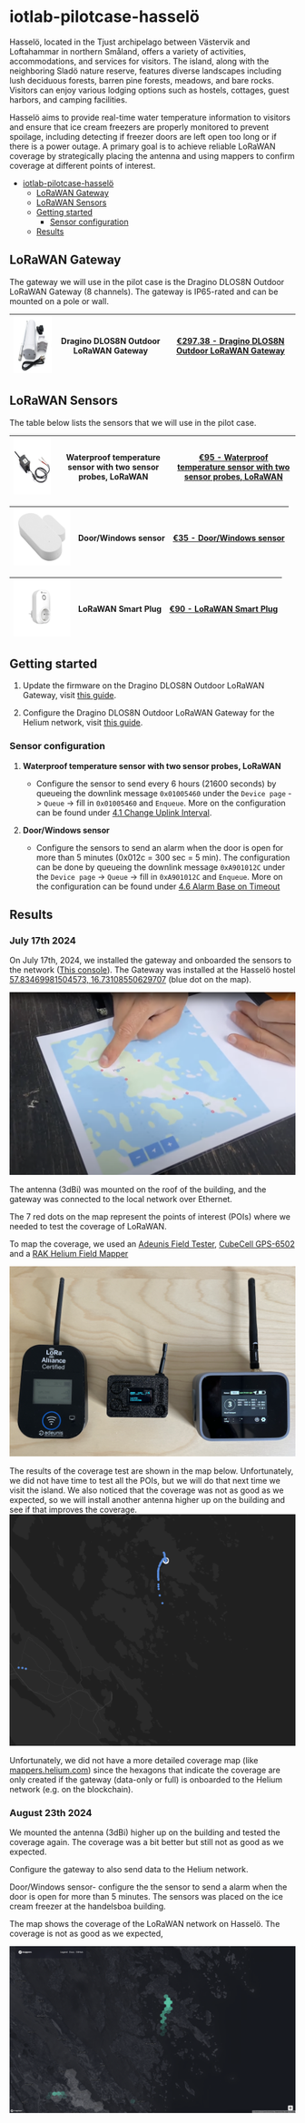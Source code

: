 # iotlab-pilotcase-hasselö

Hasselö, located in the Tjust archipelago between Västervik and Loftahammar in northern Småland, offers a variety of activities, accommodations, and services for visitors. The island, along with the neighboring Sladö nature reserve, features diverse landscapes including lush deciduous forests, barren pine forests, meadows, and bare rocks. Visitors can enjoy various lodging options such as hostels, cottages, guest harbors, and camping facilities.

Hasselö aims to provide real-time water temperature information to visitors and ensure that ice cream freezers are properly monitored to prevent spoilage, including detecting if freezer doors are left open too long or if there is a power outage. A primary goal is to achieve reliable LoRaWAN coverage by strategically placing the antenna and using mappers to confirm coverage at different points of interest.

- [iotlab-pilotcase-hasselö](#iotlab-pilotcase-hasselö)
  - [LoRaWAN Gateway](#lorawan-gateway)
  - [LoRaWAN Sensors](#lorawan-sensors)
  - [Getting started](#getting-started)
    - [Sensor configuration](#sensor-configuration)
  - [Results](#results)

## LoRaWAN Gateway

The gateway we will use in the pilot case is the Dragino DLOS8N Outdoor LoRaWAN Gateway (8 channels). The gateway is IP65-rated and can be mounted on a pole or wall.

| <img src="images/lorawan_gateway.png" width="145" height="100"> | Dragino DLOS8N Outdoor LoRaWAN Gateway | [€297.38 - Dragino DLOS8N Outdoor LoRaWAN Gateway](https://iot-shop.de/en/shop/dragino-dlos8n-outdoor-lorawan-gateway-5841?category=7&search=LoRaWAN+Gateway#attr=17051,20022,6145,20023,14699) |
| --------------------------------------------------------------- | -------------------------------------- | ----------------------------------------------------------------------------------------------------------------------------------------------------------------------------------------------- |

## LoRaWAN Sensors

The table below lists the sensors that we will use in the pilot case.

| <img src="images/dragino_temp_probes.png" width="230" height="100"> | Waterproof temperature sensor with two sensor probes, LoRaWAN | [€95 - Waterproof temperature sensor with two sensor probes, LoRaWAN](https://www.direktronik.se/direktronik/overvakning/automationscada/lorawan/temperatursensor-med-tva-probe-utomhus-lorawan/?variationCode=20114848) |
| ------------------------------------------------------------------- | ------------------------------------------------------------- | ------------------------------------------------------------------------------------------------------------------------------------------------------------------------------------------------------------------------ |

| <img src="images/dragino_door_sensor.png" width="100" height="100"> | Door/Windows sensor | [€35 - Door/Windows sensor](https://www.direktronik.se/direktronik/overvakning/automationscada/lorawan/dorrsensor-lorawan/?variantCode=20114805&gad_source=1&gclid=CjwKCAjwmYCzBhA6EiwAxFwfgLxHtuUPkA72Gi1gtZ8igMFyDAJmTQ1UJelxHvNkd3b5A6B9HwyZxRoC9TUQAvD_BwE) |
| ------------------------------------------------------------------- | ------------------- | --------------------------------------------------------------------------------------------------------------------------------------------------------------------------------------------------------------------------------------------------------------- |

| <img src="images/lorawan_smartplug.png" width="100" height="100"> | LoRaWAN Smart Plug | [€90 - LoRaWAN Smart Plug](https://www.direktronik.se/direktronik/overvakning/automationscada/lorawan/lorawan-smartplug-styr-ditt-vagguttag/) |
| ----------------------------------------------------------------- | ------------------ | --------------------------------------------------------------------------------------------------------------------------------------------- |


## Getting started
1. Update the firmware on the Dragino DLOS8N Outdoor LoRaWAN Gateway, visit [this guide](firmware.md).

2. Configure the Dragino DLOS8N Outdoor LoRaWAN Gateway for the Helium network, visit [this guide](helium.md).

### Sensor configuration

1. **Waterproof temperature sensor with two sensor probes, LoRaWAN**

   - Configure the sensor to send every 6 hours (21600 seconds) by queueing the downlink message `0x01005460` under the `Device page` -> `Queue` -> fill in `0x01005460` and `Enqueue`. More on the configuration can be found under [4.1 Change Uplink Interval](http://wiki.dragino.com/xwiki/bin/view/Main/End%20Device%20AT%20Commands%20and%20Downlink%20Command/#H4.1ChangeUplinkInterval).

2. **Door/Windows sensor** 

   - Configure the sensors to send an alarm when the door is open for more than 5 minutes (0x012c = 300 sec = 5 min). The configuration can be done by queueing the downlink message `0xA901012C` under the `Device page` -> `Queue` -> fill in `0xA901012C` and `Enqueue`. More on the configuration can be found under [4.6 Alarm Base on Timeout](http://wiki.dragino.com/xwiki/bin/view/Main/User%20Manual%20for%20LoRaWAN%20End%20Nodes/LDS02%20-%20LoRaWAN%20Door%20Sensor%20User%20Manual/#H4.6AlarmBaseonTimeout)

## Results

### July 17th 2024  

On July 17th, 2024, we installed the gateway and onboarded the sensors to the network ([This console](https://console.helium-iot.xyz/)). The Gateway was installed at the Hasselö hostel [57.83469981504573, 16.73108550629707](https://www.google.com/maps/place/Hassel%C3%B6+vandrarhem/@57.8347755,16.7300333,16.18z/data=!4m9!3m8!1s0x46585d5f8604aeb9:0x5ba1198a782808a0!5m2!4m1!1i2!8m2!3d57.8343886!4d16.7309925!16s%2Fg%2F1v41z1s4?entry=ttu) (blue dot on the map).

![alt text](images/map.png)

The antenna (3dBi) was mounted on the roof of the building, and the gateway was connected to the local network over Ethernet.

The 7 red dots on the map represent the points of interest (POIs) where we needed to test the coverage of LoRaWAN.

To map the coverage, we used an [Adeunis Field Tester](https://www.adeunis.com/en/produit/ftd-network-tester/), [CubeCell GPS-6502](https://heltec.org/project/htcc-ab02s/) and a [RAK Helium Field Mapper](https://store.rakwireless.com/products/field-mapper-for-helium-with-plug-play-and-3rd-party-mode-rak10701-h?variant=42437640782022)

![alt text](images/mapper_devices.png)

The results of the coverage test are shown in the map below. Unfortunately, we did not have time to test all the POIs, but we will do that next time we visit the island. We also noticed that the coverage was not as good as we expected, so we will install another antenna higher up on the building and see if that improves the coverage.
![alt text](/images/cargo_coverage.png)

Unfortunately, we did not have a more detailed coverage map (like [mappers.helium.com](https://mappers.helium.com/)) since the hexagons that indicate the coverage are only created if the gateway (data-only or full) is onboarded to the Helium network (e.g. on the blockchain).

### August 23th 2024

We mounted the antenna (3dBi) higher up on the building and tested the coverage again. The coverage was a bit better but still not as good as we expected. 

Configure the gateway to also send data to the Helium network.

Door/Windows sensor- configure the the sensor to send a alarm when the door is open for more than 5 minutes. The sensors was placed on the ice cream freezer at the handelsboa building. 

The map shows the coverage of the LoRaWAN network on Hasselö. The coverage is not as good as we expected,

![alt text](images/coverage_map.png)
